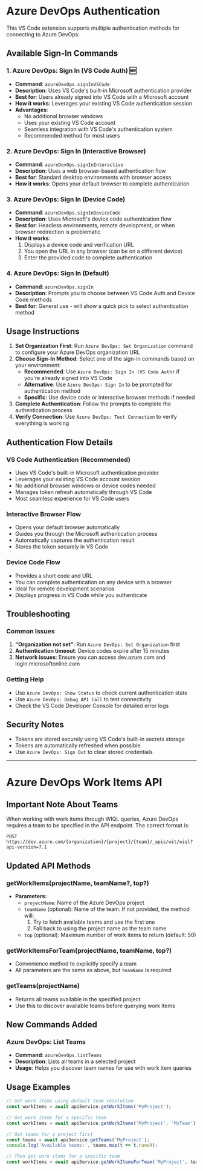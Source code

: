 # Azure DevOps Authentication

This VS Code extension supports multiple authentication methods for connecting to Azure DevOps:

## Available Sign-In Commands

### 1. Azure DevOps: Sign In (VS Code Auth) 🆕
- **Command**: `azureDevOps.signInVSCode`
- **Description**: Uses VS Code's built-in Microsoft authentication provider
- **Best for**: Users already signed into VS Code with a Microsoft account
- **How it works**: Leverages your existing VS Code authentication session
- **Advantages**: 
  - No additional browser windows
  - Uses your existing VS Code account
  - Seamless integration with VS Code's authentication system
  - Recommended method for most users

### 2. Azure DevOps: Sign In (Interactive Browser)
- **Command**: `azureDevOps.signInInteractive`
- **Description**: Uses a web browser-based authentication flow
- **Best for**: Standard desktop environments with browser access
- **How it works**: Opens your default browser to complete authentication

### 3. Azure DevOps: Sign In (Device Code)
- **Command**: `azureDevOps.signInDeviceCode`
- **Description**: Uses Microsoft's device code authentication flow
- **Best for**: Headless environments, remote development, or when browser redirection is problematic
- **How it works**: 
  1. Displays a device code and verification URL
  2. You open the URL in any browser (can be on a different device)
  3. Enter the provided code to complete authentication

### 4. Azure DevOps: Sign In (Default)
- **Command**: `azureDevOps.signIn`
- **Description**: Prompts you to choose between VS Code Auth and Device Code methods
- **Best for**: General use - will show a quick pick to select authentication method

## Usage Instructions

1. **Set Organization First**: Run `Azure DevOps: Set Organization` command to configure your Azure DevOps organization URL
2. **Choose Sign-In Method**: Select one of the sign-in commands based on your environment:
   - **Recommended**: Use `Azure DevOps: Sign In (VS Code Auth)` if you're already signed into VS Code
   - **Alternative**: Use `Azure DevOps: Sign In` to be prompted for authentication method
   - **Specific**: Use device code or interactive browser methods if needed
3. **Complete Authentication**: Follow the prompts to complete the authentication process
4. **Verify Connection**: Use `Azure DevOps: Test Connection` to verify everything is working

## Authentication Flow Details

### VS Code Authentication (Recommended)
- Uses VS Code's built-in Microsoft authentication provider
- Leverages your existing VS Code account session
- No additional browser windows or device codes needed
- Manages token refresh automatically through VS Code
- Most seamless experience for VS Code users

### Interactive Browser Flow
- Opens your default browser automatically
- Guides you through the Microsoft authentication process
- Automatically captures the authentication result
- Stores the token securely in VS Code

### Device Code Flow
- Provides a short code and URL
- You can complete authentication on any device with a browser
- Ideal for remote development scenarios
- Displays progress in VS Code while you authenticate

## Troubleshooting

### Common Issues
1. **"Organization not set"**: Run `Azure DevOps: Set Organization` first
2. **Authentication timeout**: Device codes expire after 15 minutes
3. **Network issues**: Ensure you can access dev.azure.com and login.microsoftonline.com

### Getting Help
- Use `Azure DevOps: Show Status` to check current authentication state
- Use `Azure DevOps: Debug API Call` to test connectivity
- Check the VS Code Developer Console for detailed error logs

## Security Notes

- Tokens are stored securely using VS Code's built-in secrets storage
- Tokens are automatically refreshed when possible
- Use `Azure DevOps: Sign Out` to clear stored credentials

---

# Azure DevOps Work Items API

## Important Note About Teams

When working with work items through WIQL queries, Azure DevOps requires a team to be specified in the API endpoint. The correct format is:

```
POST https://dev.azure.com/{organization}/{project}/{team}/_apis/wit/wiql?api-version=7.1
```

## Updated API Methods

### getWorkItems(projectName, teamName?, top?)
- **Parameters:**
  - `projectName`: Name of the Azure DevOps project  
  - `teamName` (optional): Name of the team. If not provided, the method will:
    1. Try to fetch available teams and use the first one
    2. Fall back to using the project name as the team name
  - `top` (optional): Maximum number of work items to return (default: 50)

### getWorkItemsForTeam(projectName, teamName, top?)
- Convenience method to explicitly specify a team
- All parameters are the same as above, but `teamName` is required

### getTeams(projectName)
- Returns all teams available in the specified project
- Use this to discover available teams before querying work items

## New Commands Added

### Azure DevOps: List Teams
- **Command**: `azureDevOps.listTeams`
- **Description**: Lists all teams in a selected project
- **Usage**: Helps you discover team names for use with work item queries

## Usage Examples

```typescript
// Get work items using default team resolution
const workItems = await apiService.getWorkItems('MyProject');

// Get work items for a specific team
const workItems = await apiService.getWorkItems('MyProject', 'MyTeam');

// Get teams for a project first
const teams = await apiService.getTeams('MyProject');
console.log('Available teams:', teams.map(t => t.name));

// Then get work items for a specific team
const workItems = await apiService.getWorkItemsForTeam('MyProject', teams[0].name);
```
